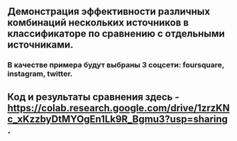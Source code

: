 ## Демонстрация эффективности различных комбинаций нескольких источников в классификаторе по сравнению с отдельными источниками.

### В качестве примера будут выбраны 3 соцсети: foursquare, instagram, twitter.

## Код и результаты сравнения здесь - https://colab.research.google.com/drive/1zrzKNc_xKzzbyDtMYOgEn1Lk9R_Bgmu3?usp=sharing .
